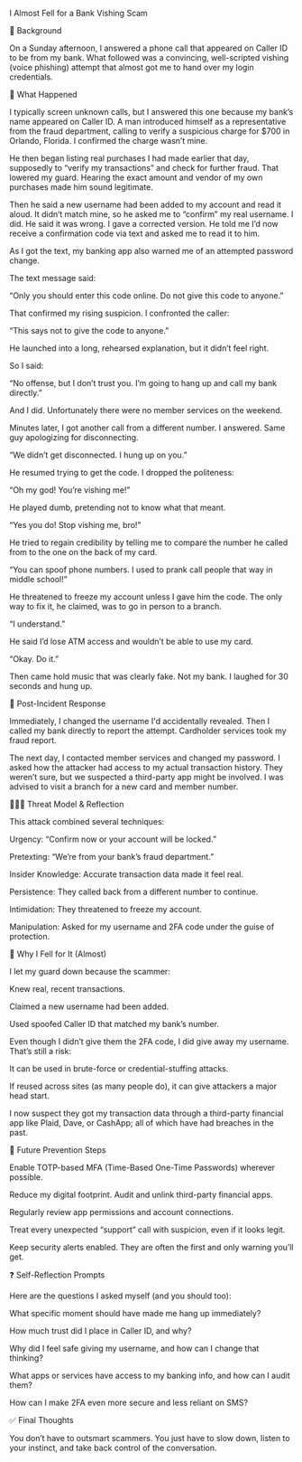 I Almost Fell for a Bank Vishing Scam

🧠 Background

On a Sunday afternoon, I answered a phone call that appeared on Caller ID to be from my bank. What followed was a convincing, well-scripted vishing (voice phishing) attempt that almost got me to hand over my login credentials.

🧾 What Happened

I typically screen unknown calls, but I answered this one because my bank’s name appeared on Caller ID. A man introduced himself as a representative from the fraud department, calling to verify a suspicious charge for $700 in Orlando, Florida. I confirmed the charge wasn’t mine.

He then began listing real purchases I had made earlier that day, supposedly to “verify my transactions” and check for further fraud. That lowered my guard. Hearing the exact amount and vendor of my own purchases made him sound legitimate.

Then he said a new username had been added to my account and read it aloud. It didn’t match mine, so he asked me to “confirm” my real username. I did. He said it was wrong. I gave a corrected version. He told me I’d now receive a confirmation code via text and asked me to read it to him.

As I got the text, my banking app also warned me of an attempted password change.

The text message said:

“Only you should enter this code online. Do not give this code to anyone.”

That confirmed my rising suspicion. I confronted the caller:

“This says not to give the code to anyone.”

He launched into a long, rehearsed explanation, but it didn’t feel right.

So I said:

“No offense, but I don’t trust you. I’m going to hang up and call my bank directly.”

And I did. Unfortunately there were no member services on the weekend.

Minutes later, I got another call from a different number. I answered. Same guy apologizing for disconnecting.

“We didn’t get disconnected. I hung up on you.”

He resumed trying to get the code. I dropped the politeness:

“Oh my god! You’re vishing me!”

He played dumb, pretending not to know what that meant.

“Yes you do! Stop vishing me, bro!”

He tried to regain credibility by telling me to compare the number he called from to the one on the back of my card.

“You can spoof phone numbers. I used to prank call people that way in middle school!”

He threatened to freeze my account unless I gave him the code. The only way to fix it, he claimed, was to go in person to a branch.

“I understand.”

He said I’d lose ATM access and wouldn’t be able to use my card.

“Okay. Do it.”

Then came hold music that was clearly fake. Not my bank. I laughed for 30 seconds and hung up.

🚨 Post-Incident Response

Immediately, I changed the username I'd accidentally revealed. Then I called my bank directly to report the attempt. Cardholder services took my fraud report.

The next day, I contacted member services and changed my password. I asked how the attacker had access to my actual transaction history. They weren’t sure, but we suspected a third-party app might be involved. I was advised to visit a branch for a new card and member number.

🕵🏽‍♀️ Threat Model & Reflection

This attack combined several techniques:

Urgency: “Confirm now or your account will be locked.”

Pretexting: “We’re from your bank’s fraud department.”

Insider Knowledge: Accurate transaction data made it feel real.

Persistence: They called back from a different number to continue.

Intimidation: They threatened to freeze my account.

Manipulation: Asked for my username and 2FA code under the guise of protection.

🧠 Why I Fell for It (Almost)

I let my guard down because the scammer:

Knew real, recent transactions.

Claimed a new username had been added.

Used spoofed Caller ID that matched my bank’s number.

Even though I didn’t give them the 2FA code, I did give away my username. That’s still a risk:

It can be used in brute-force or credential-stuffing attacks.

If reused across sites (as many people do), it can give attackers a major head start.

I now suspect they got my transaction data through a third-party financial app like Plaid, Dave, or CashApp; all of which have had breaches in the past.

🔐 Future Prevention Steps

Enable TOTP-based MFA (Time-Based One-Time Passwords) wherever possible.

Reduce my digital footprint. Audit and unlink third-party financial apps.

Regularly review app permissions and account connections.

Treat every unexpected “support” call with suspicion, even if it looks legit.

Keep security alerts enabled. They are often the first and only warning you’ll get.

❓ Self-Reflection Prompts

Here are the questions I asked myself (and you should too):

What specific moment should have made me hang up immediately?

How much trust did I place in Caller ID, and why?

Why did I feel safe giving my username, and how can I change that thinking?

What apps or services have access to my banking info, and how can I audit them?

How can I make 2FA even more secure and less reliant on SMS?

✅ Final Thoughts

You don’t have to outsmart scammers. You just have to slow down, listen to your instinct, and take back control of the conversation.
